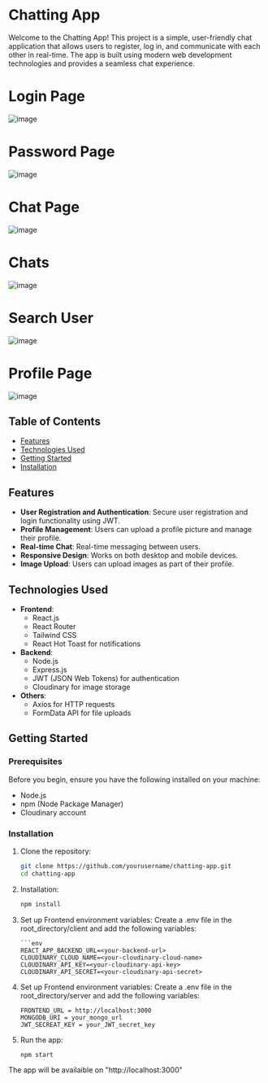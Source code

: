 ﻿# Chatting App

Welcome to the Chatting App! This project is a simple, user-friendly chat application that allows users to register, log in, and communicate with each other in real-time. The app is built using modern web development technologies and provides a seamless chat experience.

# Login Page

![image](https://github.com/user-attachments/assets/804ef7a4-68cb-44cb-a6ee-52457b77116e)

# Password Page

![image](https://github.com/user-attachments/assets/0f54a983-e0dc-4a96-b1a4-832ff377a179)

# Chat Page

![image](https://github.com/user-attachments/assets/d1ed0971-af54-4b16-9e29-9792702ebe38)

# Chats

![image](https://github.com/user-attachments/assets/2944a7cb-08c6-4e8b-9d06-d6d7e5d7fa89)

# Search User

![image](https://github.com/user-attachments/assets/c5496a96-84f5-40df-bb2f-747c1d049be7)

# Profile Page

![image](https://github.com/user-attachments/assets/030c7d7d-01fa-442d-a922-351dde414a30)


## Table of Contents

- [Features](#features)
- [Technologies Used](#technologies-used)
- [Getting Started](#getting-started)
- [Installation](#installation)

## Features

- **User Registration and Authentication**: Secure user registration and login functionality using JWT.
- **Profile Management**: Users can upload a profile picture and manage their profile.
- **Real-time Chat**: Real-time messaging between users.
- **Responsive Design**: Works on both desktop and mobile devices.
- **Image Upload**: Users can upload images as part of their profile.

## Technologies Used

- **Frontend**:
  - React.js
  - React Router
  - Tailwind CSS
  - React Hot Toast for notifications
- **Backend**:
  - Node.js
  - Express.js
  - JWT (JSON Web Tokens) for authentication
  - Cloudinary for image storage
- **Others**:
  - Axios for HTTP requests
  - FormData API for file uploads

## Getting Started

### Prerequisites

Before you begin, ensure you have the following installed on your machine:

- Node.js
- npm (Node Package Manager)
- Cloudinary account

### Installation

1.  Clone the repository:

    ```bash
    git clone https://github.com/yourusername/chatting-app.git
    cd chatting-app


    ```

2.  Installation:

    ```bash
    npm install

    ```

3.  Set up Frontend environment variables:
    Create a .env file in the root_directory/client and add the following variables:

        ```env
        REACT_APP_BACKEND_URL=<your-backend-url>
        CLOUDINARY_CLOUD_NAME=<your-cloudinary-cloud-name>
        CLOUDINARY_API_KEY=<your-cloudinary-api-key>
        CLOUDINARY_API_SECRET=<your-cloudinary-api-secret>

4.  Set up Frontend environment variables:
    Create a .env file in the root_directory/server and add the following variables:
    ```env
    FRONTEND_URL = http://localhost:3000
    MONGODB_URI = your_mongo_url
    JWT_SECREAT_KEY = your_JWT_secret_key
    ```
5.  Run the app:

    ```bash
    npm start
    ```

The app will be availaible on "http://localhost:3000"

